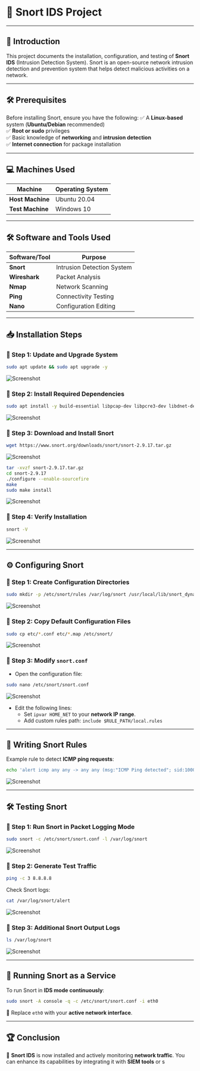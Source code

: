 # 🚀 Snort IDS Project

---
## 📌 Introduction
This project documents the installation, configuration, and testing of **Snort IDS** (Intrusion Detection System). Snort is an open-source network intrusion detection and prevention system that helps detect malicious activities on a network.

---
## 🛠 Prerequisites
Before installing Snort, ensure you have the following:
✅ A **Linux-based** system (**Ubuntu/Debian** recommended)  
✅ **Root or sudo** privileges  
✅ Basic knowledge of **networking** and **intrusion detection**  
✅ **Internet connection** for package installation  

---
## 💻 Machines Used
| Machine | Operating System |
|---------|-----------------|
| **Host Machine** | Ubuntu 20.04 |
| **Test Machine** | Windows 10 |

---
## 🛠 Software and Tools Used
| Software/Tool | Purpose |
|--------------|---------|
| **Snort** | Intrusion Detection System |
| **Wireshark** | Packet Analysis |
| **Nmap** | Network Scanning |
| **Ping** | Connectivity Testing |
| **Nano** | Configuration Editing |

---
## 📥 Installation Steps
### 🔹 Step 1: Update and Upgrade System
```bash
sudo apt update && sudo apt upgrade -y
```
![Screenshot](Screenshot%20(675).png)

### 🔹 Step 2: Install Required Dependencies
```bash
sudo apt install -y build-essential libpcap-dev libpcre3-dev libdnet-dev zlib1g-dev luajit libluajit-5.1-dev openssl libssl-dev
```
![Screenshot](Screenshot%20(676).png)

### 🔹 Step 3: Download and Install Snort
```bash
wget https://www.snort.org/downloads/snort/snort-2.9.17.tar.gz
```
![Screenshot](Screenshot%20(678).png)
```bash
tar -xvzf snort-2.9.17.tar.gz
cd snort-2.9.17
./configure --enable-sourcefire
make
sudo make install
```
![Screenshot](Screenshot%20(680).png)

### 🔹 Step 4: Verify Installation
```bash
snort -V
```
![Screenshot](Screenshot%20(681).png)

---
## ⚙️ Configuring Snort
### 🔹 Step 1: Create Configuration Directories
```bash
sudo mkdir -p /etc/snort/rules /var/log/snort /usr/local/lib/snort_dynamicrules
```
![Screenshot](Screenshot%20(682).png)

### 🔹 Step 2: Copy Default Configuration Files
```bash
sudo cp etc/*.conf etc/*.map /etc/snort/
```
![Screenshot](Screenshot%20(683).png)

### 🔹 Step 3: Modify `snort.conf`
- Open the configuration file:
```bash
sudo nano /etc/snort/snort.conf
```
![Screenshot](Screenshot%20(684).png)
- Edit the following lines:
  - Set `ipvar HOME_NET` to your **network IP range**.
  - Add custom rules path: `include $RULE_PATH/local.rules`

---
## 📝 Writing Snort Rules
Example rule to detect **ICMP ping requests**:
```bash
echo 'alert icmp any any -> any any (msg:"ICMP Ping detected"; sid:1000001;)' | sudo tee -a /etc/snort/rules/local.rules
```
![Screenshot](Screenshot%20(685).png)

---
## 🛠 Testing Snort
### 🔹 Step 1: Run Snort in Packet Logging Mode
```bash
sudo snort -c /etc/snort/snort.conf -l /var/log/snort
```
![Screenshot](Screenshot%20(686).png)

### 🔹 Step 2: Generate Test Traffic
```bash
ping -c 3 8.8.8.8
```
Check Snort logs:
```bash
cat /var/log/snort/alert
```
![Screenshot](Screenshot%20(687).png)

### 🔹 Step 3: Additional Snort Output Logs
```bash
ls /var/log/snort
```
![Screenshot](Screenshot%20(688).png)

---
## 🔄 Running Snort as a Service
To run Snort in **IDS mode continuously**:
```bash
sudo snort -A console -q -c /etc/snort/snort.conf -i eth0
```
🔹 Replace `eth0` with your **active network interface**.

---
## 🏆 Conclusion
🎯 **Snort IDS** is now installed and actively monitoring **network traffic**. You can enhance its capabilities by integrating it with **SIEM tools** or s
